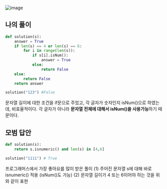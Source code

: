 ![image](https://user-images.githubusercontent.com/38921656/67684704-07767780-f9d7-11e9-9327-42d2238994c5.png)

## 나의 풀이

```python
def solution(s):
    answer = True
    if len(s) == 4 or len(s) == 6:
        for i in range(len(s)):
            if s[i].isNum():
                answer = True
            else:
                return False
    else:
        return False
    return answer

solution("123") #False
```
문자열 길이에 대한 조건을 if문으로 주었고, 각 글자가 숫자인지 isNum()으로 하였는데, 비효율적이다.
각 글자가 아니라 **문자열 전체에 대해서 isNum()을 사용가능**하기 때문이다.

## 모범 답안

```python
def solution(s):
    return s.isnumeric() and len(s) in [4,6]

solution("1111") # True
```

프로그래머스에서 가장 좋아요를 많이 받은 풀이
(1) 주어진 문자열 s에 대해 바로 isnumeric() 적용 (isNum()도 가능)
(2) 문자열 길이가 4 또는 6이어야 하는 것을 위와 같이 표현
